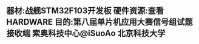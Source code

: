 器材:战舰STM32F103开发板
硬件资源:查看HARDWARE
目的:第八届单片机应用大赛信号组试题接收端
      索奥科技中心@iSuoAo 
      北京科技大学
----------------------------------	
			
			
			
			
			
			
			
			
			
			
			
			
			
			
			
